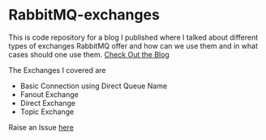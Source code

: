 # RabbitMQ-exchanges
This is code repository for a blog I published where I talked about different types of exchanges RabbitMQ offer and how can we use them and in what cases should one use them. 
<a href="https://medium.com/@jainamm47/understanding-different-exchanges-of-rabbitmq-e7d233de0c92">Check Out the Blog</a>

<div>The Exchanges I covered are</div>
<ul>
  <li>Basic Connection using Direct Queue Name</li>
  <li>Fanout Exchange</li>
  <li>Direct Exchange</li>
  <li>Topic Exchange</li>
</ul>
<div>Raise an Issue <a href="https://github.com/jainam240101/rabbitMQ-exchanges/issues">here</a></div>

